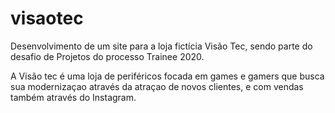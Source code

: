 # visaotec
Desenvolvimento de um site para a loja fictícia Visão Tec, sendo parte do desafio de Projetos do processo Trainee 2020.

A Visão tec é uma loja de periféricos focada em games e gamers que busca sua modernizaçao através da atraçao de novos clientes, e com vendas também através do Instagram. 
